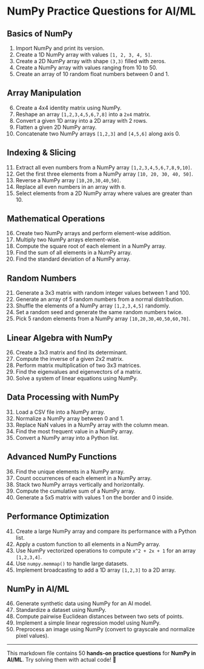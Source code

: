 # NumPy Practice Questions for AI/ML

## Basics of NumPy
1. Import NumPy and print its version.
2. Create a 1D NumPy array with values `[1, 2, 3, 4, 5]`.
3. Create a 2D NumPy array with shape `(3,3)` filled with zeros.
4. Create a NumPy array with values ranging from 10 to 50.
5. Create an array of 10 random float numbers between 0 and 1.

## Array Manipulation
6. Create a 4x4 identity matrix using NumPy.
7. Reshape an array `[1,2,3,4,5,6,7,8]` into a `2x4` matrix.
8. Convert a given 1D array into a 2D array with 2 rows.
9. Flatten a given 2D NumPy array.
10. Concatenate two NumPy arrays `[1,2,3]` and `[4,5,6]` along axis 0.

## Indexing & Slicing
11. Extract all even numbers from a NumPy array `[1,2,3,4,5,6,7,8,9,10]`.
12. Get the first three elements from a NumPy array `[10, 20, 30, 40, 50]`.
13. Reverse a NumPy array `[10,20,30,40,50]`.
14. Replace all even numbers in an array with `0`.
15. Select elements from a 2D NumPy array where values are greater than 10.

## Mathematical Operations
16. Create two NumPy arrays and perform element-wise addition.
17. Multiply two NumPy arrays element-wise.
18. Compute the square root of each element in a NumPy array.
19. Find the sum of all elements in a NumPy array.
20. Find the standard deviation of a NumPy array.

## Random Numbers
21. Generate a 3x3 matrix with random integer values between 1 and 100.
22. Generate an array of 5 random numbers from a normal distribution.
23. Shuffle the elements of a NumPy array `[1,2,3,4,5]` randomly.
24. Set a random seed and generate the same random numbers twice.
25. Pick 5 random elements from a NumPy array `[10,20,30,40,50,60,70]`.

## Linear Algebra with NumPy
26. Create a 3x3 matrix and find its determinant.
27. Compute the inverse of a given 2x2 matrix.
28. Perform matrix multiplication of two 3x3 matrices.
29. Find the eigenvalues and eigenvectors of a matrix.
30. Solve a system of linear equations using NumPy.

## Data Processing with NumPy
31. Load a CSV file into a NumPy array.
32. Normalize a NumPy array between 0 and 1.
33. Replace NaN values in a NumPy array with the column mean.
34. Find the most frequent value in a NumPy array.
35. Convert a NumPy array into a Python list.

## Advanced NumPy Functions
36. Find the unique elements in a NumPy array.
37. Count occurrences of each element in a NumPy array.
38. Stack two NumPy arrays vertically and horizontally.
39. Compute the cumulative sum of a NumPy array.
40. Generate a 5x5 matrix with values 1 on the border and 0 inside.

## Performance Optimization
41. Create a large NumPy array and compare its performance with a Python list.
42. Apply a custom function to all elements in a NumPy array.
43. Use NumPy vectorized operations to compute `x^2 + 2x + 1` for an array `[1,2,3,4]`.
44. Use `numpy.memmap()` to handle large datasets.
45. Implement broadcasting to add a 1D array `[1,2,3]` to a 2D array.

## NumPy in AI/ML
46. Generate synthetic data using NumPy for an AI model.
47. Standardize a dataset using NumPy.
48. Compute pairwise Euclidean distances between two sets of points.
49. Implement a simple linear regression model using NumPy.
50. Preprocess an image using NumPy (convert to grayscale and normalize pixel values).

---

This markdown file contains 50 **hands-on practice questions** for **NumPy in AI/ML**. Try solving them with actual code! 🚀
